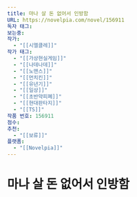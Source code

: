 ```yaml
---
title: 마나 살 돈 없어서 인방함
URL: https://novelpia.com/novel/156911
독자 태그: 
보는중: 
작가:
  - "[[시엘클레]]"
작가 태그:
  - "[[가상현실게임]]"
  - "[[나데나데]]"
  - "[[노맨스]]"
  - "[[먼치킨]]"
  - "[[유년기]]"
  - "[[일상]]"
  - "[[초반약피폐]]"
  - "[[현대판타지]]"
  - "[[TS]]"
작품 번호: 156911
점수: 
추천:
  - "[[보류]]"
플랫폼:
  - "[[Novelpia]]"
---
```


# 마나 살 돈 없어서 인방함

